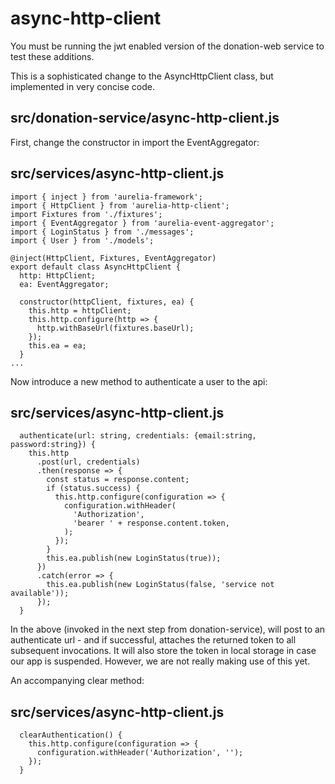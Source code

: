 # async-http-client

You must be running the jwt enabled version of the donation-web service to test these additions.

This is a sophisticated change to the AsyncHttpClient class, but implemented in very concise code. 

## src/donation-service/async-http-client.js

First, change the constructor in import the EventAggregator:

## src/services/async-http-client.js

~~~
import { inject } from 'aurelia-framework';
import { HttpClient } from 'aurelia-http-client';
import Fixtures from './fixtures';
import { EventAggregator } from 'aurelia-event-aggregator';
import { LoginStatus } from './messages';
import { User } from './models';

@inject(HttpClient, Fixtures, EventAggregator)
export default class AsyncHttpClient {
  http: HttpClient;
  ea: EventAggregator;

  constructor(httpClient, fixtures, ea) {
    this.http = httpClient;
    this.http.configure(http => {
      http.withBaseUrl(fixtures.baseUrl);
    });
    this.ea = ea;
  }
...
~~~

Now introduce a new method to authenticate a user to the api:

## src/services/async-http-client.js

~~~
  authenticate(url: string, credentials: {email:string, password:string}) {
    this.http
      .post(url, credentials)
      .then(response => {
        const status = response.content;
        if (status.success) {
          this.http.configure(configuration => {
            configuration.withHeader(
              'Authorization',
              'bearer ' + response.content.token,
            );
          });
        }
        this.ea.publish(new LoginStatus(true));
      })
      .catch(error => {
        this.ea.publish(new LoginStatus(false, 'service not available'));
      });
  }
~~~

In the above (invoked in the next step from donation-service), will post to an authenticate url - and if successful, attaches the returned token to all subsequent invocations. It will also store the token in local storage in case our app is suspended. However, we are not really making use of this yet.

An accompanying clear method:

## src/services/async-http-client.js

~~~
  clearAuthentication() {
    this.http.configure(configuration => {
      configuration.withHeader('Authorization', '');
    });
  }
~~~

